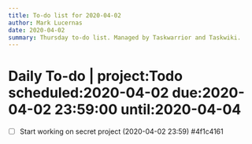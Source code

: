```yaml
---
title: To-do list for 2020-04-02
author: Mark Lucernas
date: 2020-04-02
summary: Thursday to-do list. Managed by Taskwarrior and Taskwiki.
---
```



# Daily To-do | project:Todo scheduled:2020-04-02 due:2020-04-02 23:59:00 until:2020-04-04
* [ ] Start working on secret project (2020-04-02 23:59)  #4f1c4161

